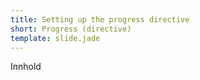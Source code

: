 ```yaml
---
title: Setting up the progress directive
short: Progress (directive)
template: slide.jade
---
```


Innhold